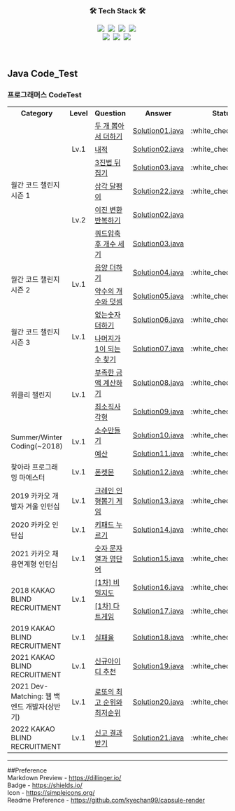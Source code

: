 <h3 align="center">🛠 Tech Stack 🛠</h3>

<p align="center">
  <img src="https://img.shields.io/badge/Python-3766AB?style=flat-square&logo=Python&logoColor=white"/></a>&nbsp 
  <img src="https://img.shields.io/badge/Java-007396?style=flat-square&logo=Java&logoColor=white"/></a>&nbsp 
  <img src="https://img.shields.io/badge/Javascript-ffb13b?style=flat-square&logo=javascript&logoColor=white"/></a>&nbsp 
  <img src="https://img.shields.io/badge/css-1572B6?style=flat-square&logo=css3&logoColor=white"/></a>&nbsp 
  <br>
  <img src="https://img.shields.io/badge/SpringBoot-6DB33F?style=flat-square&logo=Spring&logoColor=white"/></a>&nbsp 
  <img src="https://img.shields.io/badge/Mysql-E6B91E?style=flat-square&logo=MySql&logoColor=white"/></a>&nbsp 
  <img src="https://img.shields.io/badge/aws-333664?style=flat-square&logo=amazon-aws&logoColor=white"/></a>&nbsp 
</p>
<br>

## Java Code_Test
### 프로그래머스 CodeTest<br>
<table>
    <tr>
        <th>Category</th>
        <th>Level</th>
        <th>Question</th>
        <th>Answer</th>
        <th>Status</th>
        <th>Note</th>
    </tr>
    <tr>
        <td rowspan="6">월간 코드 챌린지 시즌 1</td>
        <td rowspan="3" align="center">Lv.1</td>
        <td><a href="https://programmers.co.kr/learn/courses/30/lessons/68644">두 개 뽑아서 더하기</a></td>
        <td><a href="https://github.com/chrishoonS/codeTest/blob/main/CodeStudy/src/main/java/com/test/level1/Solution01.java">Solution01.java</a></td>
        <td align="center">:white_check_mark:</td>
        <td></td>
    </tr>
    <tr>
        <td><a href="https://programmers.co.kr/learn/courses/30/lessons/70128">내적</a></td>
        <td><a href="https://github.com/chrishoonS/codeTest/blob/main/CodeStudy/src/main/java/com/test/level1/Solution02.java">Solution02.java</a></td>
        <td align="center">:white_check_mark:</td>
        <td></td>
    </tr>
    <tr>
        <td><a href="https://programmers.co.kr/learn/courses/30/lessons/68935">3진법 뒤집기</a></td>
        <td><a href="https://github.com/chrishoonS/codeTest/blob/main/CodeStudy/src/main/java/com/test/level1/Solution03.java">Solution03.java</a></td>
        <td align="center">:white_check_mark:</td>
        <td></td>
    </tr>
    <tr>
        <td rowspan="3" align="center">Lv.2</td>
        <td><a href="https://programmers.co.kr/learn/courses/30/lessons/70129">삼각 달팽이</a></td>
        <td><a href="https://github.com/chrishoonS/codeTest/blob/main/CodeStudy/src/main/java/com/test/level2/Solution22.java">Solution22.java</a></td>
        <td align="center">:white_check_mark:</td>
        <td></td>
    </tr>
    <tr>
        <td><a href="https://programmers.co.kr/learn/courses/30/lessons/68936">이진 변환 반복하기</a></td>
        <td><a href="https://github.com/chrishoonS/codeTest/blob/main/CodeStudy/src/main/java/com/test/level2/Solution02.java">Solution02.java</a></td>
        <td></td>
        <td></td>
    </tr>
    <tr>
        <td><a href="https://programmers.co.kr/learn/courses/30/lessons/68935">쿼드압축 후 개수 세기</a></td>
        <td><a href="https://github.com/chrishoonS/codeTest/blob/main/CodeStudy/src/main/java/com/test/level2/Solution03.java">Solution03.java</a></td>
        <td></td>
        <td></td>
    </tr>
    <tr>
        <td rowspan="2">월간 코드 챌린지 시즌 2</td>
        <td rowspan="2"align="center">Lv.1</td>
        <td><a href="https://programmers.co.kr/learn/courses/30/lessons/76501">음양 더하기</a></td>
        <td><a href="https://github.com/chrishoonS/codeTest/blob/main/CodeStudy/src/main/java/com/test/level1/Solution04.java">Solution04.java</a></td>
        <td align="center">:white_check_mark:</td>
        <td></td>
    </tr>
    <tr>
        <td><a href="https://programmers.co.kr/learn/courses/30/lessons/77884">약수의 개수와 덧셈</a></td>
        <td><a href="https://github.com/chrishoonS/codeTest/blob/main/CodeStudy/src/main/java/com/test/level1/Solution05.java">Solution05.java</a></td>
        <td align="center">:white_check_mark:</td>
        <td></td>
    </tr>
    <tr>
        <td rowspan="2">월간 코드 챌린지 시즌 3</td>
        <td rowspan="2"align="center">Lv.1</td>
        <td><a href="https://programmers.co.kr/learn/courses/30/lessons/86051">없는숫자 더하기</a></td>
        <td><a href="https://github.com/chrishoonS/codeTest/blob/main/CodeStudy/src/main/java/com/test/level1/Solution06.java">Solution06.java</a></td>
        <td align="center">:white_check_mark:</td>
        <td></td>
    </tr>
    <tr>
        <td><a href="https://programmers.co.kr/learn/courses/30/lessons/87389">나머지가 1이 되는 수 찾기</a></td>
        <td><a href="https://github.com/chrishoonS/codeTest/blob/main/CodeStudy/src/main/java/com/test/level1/Solution07.java">Solution07.java</a></td>
        <td align="center">:white_check_mark:</td>
        <td></td>
    </tr>
    <tr>
        <td rowspan="2">위클리 챌린지</td>
        <td rowspan="2"align="center">Lv.1</td>
        <td><a href="https://programmers.co.kr/learn/courses/30/lessons/82612">부족한 금액 계산하기</a></td>
        <td><a href="https://github.com/chrishoonS/codeTest/blob/main/CodeStudy/src/main/java/com/test/level1/Solution08.java">Solution08.java</a></td>
        <td align="center">:white_check_mark:</td>
        <td></td>
    </tr>
    <tr>
        <td><a href="https://programmers.co.kr/learn/courses/30/lessons/86491">최소직사각형</a></td>
        <td><a href="https://github.com/chrishoonS/codeTest/blob/main/CodeStudy/src/main/java/com/test/level1/Solution09.java">Solution09.java</a></td>
        <td align="center">:white_check_mark:</td>
        <td></td>
    </tr>
    <tr>
        <td rowspan="2">Summer/Winter Coding(~2018)</td>
        <td rowspan="2"align="center">Lv.1</td>
        <td><a href="https://programmers.co.kr/learn/courses/30/lessons/12977">소수만들기</a></td>
        <td><a href="https://github.com/chrishoonS/codeTest/blob/main/CodeStudy/src/main/java/com/test/level1/Solution10.java">Solution10.java</a></td>
        <td align="center">:white_check_mark:</td>
        <td></td>
    </tr>
    <tr>
        <td><a href="https://programmers.co.kr/learn/courses/30/lessons/12982">예산</a></td>
        <td><a href="https://github.com/chrishoonS/codeTest/blob/main/CodeStudy/src/main/java/com/test/level1/Solution11.java">Solution11.java</a></td>
        <td align="center">:white_check_mark:</td>
        <td></td>
    </tr>
    <tr>
        <td>찾아라 프로그래밍 마에스터</td>
        <td align="center">Lv.1</td>
        <td><a href="https://programmers.co.kr/learn/courses/30/lessons/1845">폰켓몬</a></td>
        <td><a href="https://github.com/chrishoonS/codeTest/blob/main/CodeStudy/src/main/java/com/test/level1/Solution12.java">Solution12.java</a></td>
        <td align="center">:white_check_mark:</td>
        <td></td>
    </tr>
    <tr>
        <td>2019 카카오 개발자 겨울 인턴십</td>
        <td align="center">Lv.1</td>
        <td><a href="https://programmers.co.kr/learn/courses/30/lessons/64061">크레인 인형뽑기 게임</a></td>
        <td><a href="https://github.com/chrishoonS/codeTest/blob/main/CodeStudy/src/main/java/com/test/level1/Solution13.java">Solution13.java</a></td>
        <td align="center">:white_check_mark:</td>
        <td></td>
    </tr>
    <tr>
        <td>2020 카카오 인턴십</td>
        <td align="center">Lv.1</td>
        <td><a href="https://programmers.co.kr/learn/courses/30/lessons/67256">키패드 누르기</a></td>
        <td><a href="https://github.com/chrishoonS/codeTest/blob/main/CodeStudy/src/main/java/com/test/level1/Solution14.java">Solution14.java</a></td>
        <td align="center">:white_check_mark:</td>
        <td></td>
    </tr>
    <tr>
        <td>2021 카카오 채용연계형 인턴십</td>
        <td align="center">Lv.1</td>
        <td><a href="https://programmers.co.kr/learn/courses/30/lessons/81301">숫자 문자열과 영단어</a></td>
        <td><a href="https://github.com/chrishoonS/codeTest/blob/main/CodeStudy/src/main/java/com/test/level1/Solution15.java">Solution15.java</a></td>
        <td align="center">:white_check_mark:</td>
        <td></td>
    </tr>
    <tr>
        <td rowspan="2">2018 KAKAO BLIND RECRUITMENT</td>
        <td rowspan="2" align="center">Lv.1</td>
        <td><a href="https://programmers.co.kr/learn/courses/30/lessons/17681">[1차] 비밀지도</a></td>
        <td><a href="https://github.com/chrishoonS/codeTest/blob/main/CodeStudy/src/main/java/com/test/level1/Solution16.java">Solution16.java</a></td>
        <td align="center">:white_check_mark:</td>
        <td></td>
    </tr>
    <tr>
        <td><a href="https://programmers.co.kr/learn/courses/30/lessons/17682">[1차] 다트게임</a></td>
        <td><a href="https://github.com/chrishoonS/codeTest/blob/main/CodeStudy/src/main/java/com/test/level1/Solution17.java">Solution17.java</a></td>
        <td align="center">:white_check_mark:</td>
        <td></td>
    </tr>
    <tr>
        <td>2019 KAKAO BLIND RECRUITMENT</td>
        <td align="center">Lv.1</td>
        <td><a href="https://programmers.co.kr/learn/courses/30/lessons/42889">실패율</a></td>
        <td><a href="https://github.com/chrishoonS/codeTest/blob/main/CodeStudy/src/main/java/com/test/level1/Solution18.java">Solution18.java</a></td>
        <td align="center">:white_check_mark:</td>
        <td></td>
    </tr>
    <tr>
        <td>2021 KAKAO BLIND RECRUITMENT</td>
        <td align="center">Lv.1</td>
        <td><a href="https://programmers.co.kr/learn/courses/30/lessons/72410">신규아이디 추천</a></td>
        <td><a href="https://github.com/chrishoonS/codeTest/blob/main/CodeStudy/src/main/java/com/test/level1/Solution19.java">Solution19.java</a></td>
        <td align="center">:white_check_mark:</td>
        <td></td>
    </tr>
    <tr>
        <td>2021 Dev-Matching: 웹 백엔드 개발자(상반기)</td>
        <td align="center">Lv.1</td>
        <td><a href="https://programmers.co.kr/learn/courses/30/lessons/77484">로또의 최고 순위와 최저순위</a></td>
        <td><a href="https://github.com/chrishoonS/codeTest/blob/main/CodeStudy/src/main/java/com/test/level1/Solution20.java">Solution20.java</a></td>
        <td align="center">:white_check_mark:</td>
        <td></td>
    </tr>
    <tr>
        <td>2022 KAKAO BLIND RECRUITMENT</td>
        <td align="center">Lv.1</td>
        <td><a href="https://programmers.co.kr/learn/courses/30/lessons/92334">신고 결과 받기</a></td>
        <td><a href="https://github.com/chrishoonS/codeTest/blob/main/CodeStudy/src/main/java/com/test/level1/Solution21.java">Solution21.java</a></td>
        <td align="center">:white_check_mark:</td>
        <td></td>
    </tr>
</table>


---
##Preference <br>
Markdown Preview - https://dillinger.io/ <br>
Badge - https://shields.io/ <br>
Icon - https://simpleicons.org/ <br>
Readme Preference - https://github.com/kyechan99/capsule-render <br>
